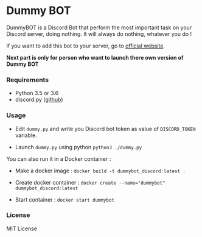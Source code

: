 # Dummy BOT

DummyBOT is a Discord Bot that perform the most important task on your Discord server, doing nothing.
It will always do nothing, whatever you do !

If you want to add this bot to your server, go to [official website](http://dummybot.pawz.xyz/).

**Next part is only for person who want to launch there own version of Dummy BOT**


### Requirements

* Python 3.5 or 3.6
* discord.py ([github](https://github.com/Rapptz/discord.py))


### Usage

* Edit `dummy.py` and write you Discord bot token as value of `DISCORD_TOKEN` variable.

* Launch `dummy.py` using python `python3 ./dummy.py`


You can also run it in a Docker container :

* Make a docker image : `docker build -t dummybot_discord:latest .`

* Create docker container : `docker create --name="dummybot" dummybot_discord:latest`

* Start container : `docker start dummybot`


### License

MIT License
